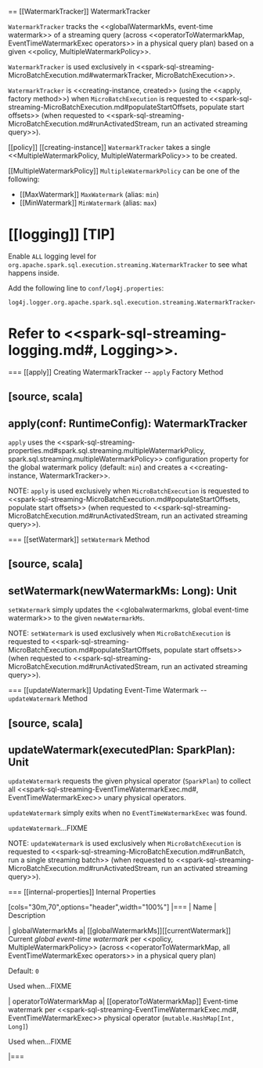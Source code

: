 == [[WatermarkTracker]] WatermarkTracker

`WatermarkTracker` tracks the <<globalWatermarkMs, event-time watermark>> of a streaming query (across <<operatorToWatermarkMap, EventTimeWatermarkExec operators>> in a physical query plan) based on a given <<policy, MultipleWatermarkPolicy>>.

`WatermarkTracker` is used exclusively in <<spark-sql-streaming-MicroBatchExecution.md#watermarkTracker, MicroBatchExecution>>.

`WatermarkTracker` is <<creating-instance, created>> (using the <<apply, factory method>>) when `MicroBatchExecution` is requested to <<spark-sql-streaming-MicroBatchExecution.md#populateStartOffsets, populate start offsets>> (when requested to <<spark-sql-streaming-MicroBatchExecution.md#runActivatedStream, run an activated streaming query>>).

[[policy]]
[[creating-instance]]
`WatermarkTracker` takes a single <<MultipleWatermarkPolicy, MultipleWatermarkPolicy>> to be created.

[[MultipleWatermarkPolicy]]
`MultipleWatermarkPolicy` can be one of the following:

* [[MaxWatermark]] `MaxWatermark` (alias: `min`)
* [[MinWatermark]] `MinWatermark` (alias: `max`)

[[logging]]
[TIP]
====
Enable `ALL` logging level for `org.apache.spark.sql.execution.streaming.WatermarkTracker` to see what happens inside.

Add the following line to `conf/log4j.properties`:

```
log4j.logger.org.apache.spark.sql.execution.streaming.WatermarkTracker=ALL
```

Refer to <<spark-sql-streaming-logging.md#, Logging>>.
====

=== [[apply]] Creating WatermarkTracker -- `apply` Factory Method

[source, scala]
----
apply(conf: RuntimeConfig): WatermarkTracker
----

`apply` uses the <<spark-sql-streaming-properties.md#spark.sql.streaming.multipleWatermarkPolicy, spark.sql.streaming.multipleWatermarkPolicy>> configuration property for the global watermark policy (default: `min`) and creates a <<creating-instance, WatermarkTracker>>.

NOTE: `apply` is used exclusively when `MicroBatchExecution` is requested to <<spark-sql-streaming-MicroBatchExecution.md#populateStartOffsets, populate start offsets>> (when requested to <<spark-sql-streaming-MicroBatchExecution.md#runActivatedStream, run an activated streaming query>>).

=== [[setWatermark]] `setWatermark` Method

[source, scala]
----
setWatermark(newWatermarkMs: Long): Unit
----

`setWatermark` simply updates the <<globalwatermarkms, global event-time watermark>> to the given `newWatermarkMs`.

NOTE: `setWatermark` is used exclusively when `MicroBatchExecution` is requested to <<spark-sql-streaming-MicroBatchExecution.md#populateStartOffsets, populate start offsets>> (when requested to <<spark-sql-streaming-MicroBatchExecution.md#runActivatedStream, run an activated streaming query>>).

=== [[updateWatermark]] Updating Event-Time Watermark -- `updateWatermark` Method

[source, scala]
----
updateWatermark(executedPlan: SparkPlan): Unit
----

`updateWatermark` requests the given physical operator (`SparkPlan`) to collect all <<spark-sql-streaming-EventTimeWatermarkExec.md#, EventTimeWatermarkExec>> unary physical operators.

`updateWatermark` simply exits when no `EventTimeWatermarkExec` was found.

`updateWatermark`...FIXME

NOTE: `updateWatermark` is used exclusively when `MicroBatchExecution` is requested to <<spark-sql-streaming-MicroBatchExecution.md#runBatch, run a single streaming batch>> (when requested to <<spark-sql-streaming-MicroBatchExecution.md#runActivatedStream, run an activated streaming query>>).

=== [[internal-properties]] Internal Properties

[cols="30m,70",options="header",width="100%"]
|===
| Name
| Description

| globalWatermarkMs
a| [[globalWatermarkMs]][[currentWatermark]] Current *global event-time watermark* per <<policy, MultipleWatermarkPolicy>> (across <<operatorToWatermarkMap, all EventTimeWatermarkExec operators>> in a physical query plan)

Default: `0`

Used when...FIXME

| operatorToWatermarkMap
a| [[operatorToWatermarkMap]] Event-time watermark per <<spark-sql-streaming-EventTimeWatermarkExec.md#, EventTimeWatermarkExec>> physical operator (`mutable.HashMap[Int, Long]`)

Used when...FIXME

|===
